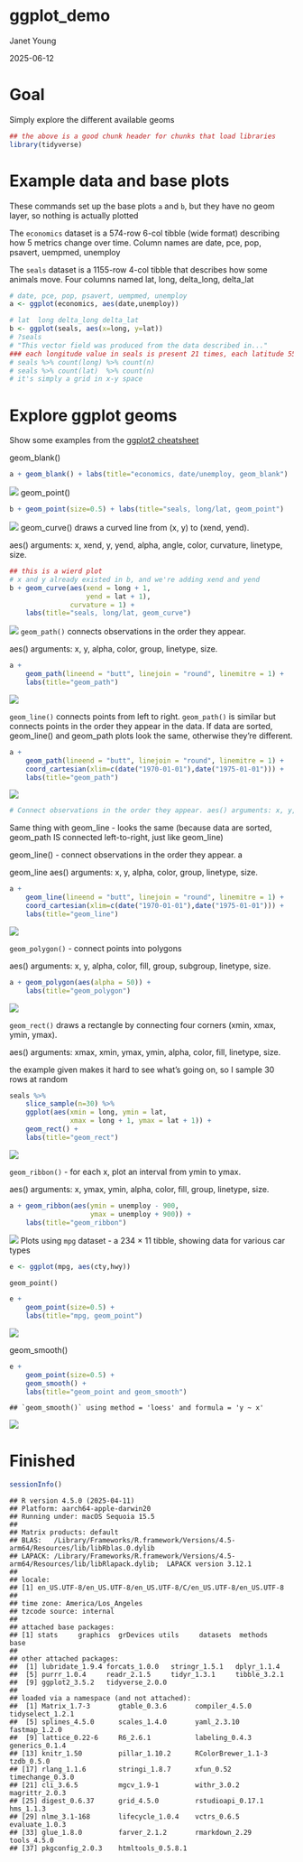 ggplot_demo
================
Janet Young

2025-06-12

# Goal

Simply explore the different available geoms

``` r
## the above is a good chunk header for chunks that load libraries
library(tidyverse)
```

# Example data and base plots

These commands set up the base plots `a` and `b`, but they have no geom
layer, so nothing is actually plotted

The `economics` dataset is a 574-row 6-col tibble (wide format)
describing how 5 metrics change over time. Column names are date, pce,
pop, psavert, uempmed, unemploy

The `seals` dataset is a 1155-row 4-col tibble that describes how some
animals move. Four columns named lat, long, delta_long, delta_lat

``` r
# date, pce, pop, psavert, uempmed, unemploy
a <- ggplot(economics, aes(date,unemploy))

# lat  long delta_long delta_lat
b <- ggplot(seals, aes(x=long, y=lat))
# ?seals 
# "This vector field was produced from the data described in..."
### each longitude value in seals is present 21 times, each latitude 55 times
# seals %>% count(long) %>% count(n)
# seals %>% count(lat)  %>% count(n)
# it's simply a grid in x-y space
```

# Explore ggplot geoms

Show some examples from the [ggplot2
cheatsheet](https://rstudio.github.io/cheatsheets/html/data-visualization.html)

geom_blank()

``` r
a + geom_blank() + labs(title="economics, date/unemploy, geom_blank")
```

![](ggplot_demo_geoms_files/figure-gfm/unnamed-chunk-2-1.png)<!-- -->
geom_point()

``` r
b + geom_point(size=0.5) + labs(title="seals, long/lat, geom_point")
```

![](ggplot_demo_geoms_files/figure-gfm/unnamed-chunk-3-1.png)<!-- -->
geom_curve() draws a curved line from (x, y) to (xend, yend).

aes() arguments: x, xend, y, yend, alpha, angle, color, curvature,
linetype, size.

``` r
## this is a wierd plot
# x and y already existed in b, and we're adding xend and yend
b + geom_curve(aes(xend = long + 1, 
                   yend = lat + 1), 
               curvature = 1) + 
    labs(title="seals, long/lat, geom_curve")
```

![](ggplot_demo_geoms_files/figure-gfm/unnamed-chunk-4-1.png)<!-- -->
`geom_path()` connects observations in the order they appear.

aes() arguments: x, y, alpha, color, group, linetype, size.

``` r
a + 
    geom_path(lineend = "butt", linejoin = "round", linemitre = 1) +
    labs(title="geom_path")
```

![](ggplot_demo_geoms_files/figure-gfm/unnamed-chunk-5-1.png)<!-- -->

`geom_line()` connects points from left to right. `geom_path()` is
similar but connects points in the order they appear in the data. If
data are sorted, geom_line() and geom_path plots look the same,
otherwise they’re different.

``` r
a + 
    geom_path(lineend = "butt", linejoin = "round", linemitre = 1) +
    coord_cartesian(xlim=c(date("1970-01-01"),date("1975-01-01"))) +
    labs(title="geom_path")
```

![](ggplot_demo_geoms_files/figure-gfm/unnamed-chunk-6-1.png)<!-- -->

``` r
# Connect observations in the order they appear. aes() arguments: x, y, alpha, color, group, linetype, size.
```

Same thing with geom_line - looks the same (because data are sorted,
geom_path IS connected left-to-right, just like geom_line)

geom_line() - connect observations in the order they appear. a

geom_line aes() arguments: x, y, alpha, color, group, linetype, size.

``` r
a + 
    geom_line(lineend = "butt", linejoin = "round", linemitre = 1) +
    coord_cartesian(xlim=c(date("1970-01-01"),date("1975-01-01"))) +
    labs(title="geom_line")
```

![](ggplot_demo_geoms_files/figure-gfm/unnamed-chunk-7-1.png)<!-- -->

`geom_polygon()` - connect points into polygons

aes() arguments: x, y, alpha, color, fill, group, subgroup, linetype,
size.

``` r
a + geom_polygon(aes(alpha = 50)) +
    labs(title="geom_polygon")
```

![](ggplot_demo_geoms_files/figure-gfm/unnamed-chunk-8-1.png)<!-- -->

`geom_rect()` draws a rectangle by connecting four corners (xmin, xmax,
ymin, ymax).

aes() arguments: xmax, xmin, ymax, ymin, alpha, color, fill, linetype,
size.

the example given makes it hard to see what’s going on, so I sample 30
rows at random

``` r
seals %>% 
    slice_sample(n=30) %>% 
    ggplot(aes(xmin = long, ymin = lat, 
               xmax = long + 1, ymax = lat + 1)) + 
    geom_rect() +
    labs(title="geom_rect")
```

![](ggplot_demo_geoms_files/figure-gfm/unnamed-chunk-9-1.png)<!-- -->

`geom_ribbon()` - for each x, plot an interval from ymin to ymax.

aes() arguments: x, ymax, ymin, alpha, color, fill, group, linetype,
size.

``` r
a + geom_ribbon(aes(ymin = unemploy - 900, 
                    ymax = unemploy + 900)) +
    labs(title="geom_ribbon")
```

![](ggplot_demo_geoms_files/figure-gfm/unnamed-chunk-10-1.png)<!-- -->
Plots using `mpg` dataset - a 234 × 11 tibble, showing data for various
car types

``` r
e <- ggplot(mpg, aes(cty,hwy))
```

`geom_point()`

``` r
e + 
    geom_point(size=0.5) +
    labs(title="mpg, geom_point")
```

![](ggplot_demo_geoms_files/figure-gfm/unnamed-chunk-12-1.png)<!-- -->

geom_smooth()

``` r
e + 
    geom_point(size=0.5) + 
    geom_smooth() +
    labs(title="geom_point and geom_smooth")
```

    ## `geom_smooth()` using method = 'loess' and formula = 'y ~ x'

![](ggplot_demo_geoms_files/figure-gfm/unnamed-chunk-13-1.png)<!-- -->

# Finished

``` r
sessionInfo()
```

    ## R version 4.5.0 (2025-04-11)
    ## Platform: aarch64-apple-darwin20
    ## Running under: macOS Sequoia 15.5
    ## 
    ## Matrix products: default
    ## BLAS:   /Library/Frameworks/R.framework/Versions/4.5-arm64/Resources/lib/libRblas.0.dylib 
    ## LAPACK: /Library/Frameworks/R.framework/Versions/4.5-arm64/Resources/lib/libRlapack.dylib;  LAPACK version 3.12.1
    ## 
    ## locale:
    ## [1] en_US.UTF-8/en_US.UTF-8/en_US.UTF-8/C/en_US.UTF-8/en_US.UTF-8
    ## 
    ## time zone: America/Los_Angeles
    ## tzcode source: internal
    ## 
    ## attached base packages:
    ## [1] stats     graphics  grDevices utils     datasets  methods   base     
    ## 
    ## other attached packages:
    ##  [1] lubridate_1.9.4 forcats_1.0.0   stringr_1.5.1   dplyr_1.1.4    
    ##  [5] purrr_1.0.4     readr_2.1.5     tidyr_1.3.1     tibble_3.2.1   
    ##  [9] ggplot2_3.5.2   tidyverse_2.0.0
    ## 
    ## loaded via a namespace (and not attached):
    ##  [1] Matrix_1.7-3       gtable_0.3.6       compiler_4.5.0     tidyselect_1.2.1  
    ##  [5] splines_4.5.0      scales_1.4.0       yaml_2.3.10        fastmap_1.2.0     
    ##  [9] lattice_0.22-6     R6_2.6.1           labeling_0.4.3     generics_0.1.4    
    ## [13] knitr_1.50         pillar_1.10.2      RColorBrewer_1.1-3 tzdb_0.5.0        
    ## [17] rlang_1.1.6        stringi_1.8.7      xfun_0.52          timechange_0.3.0  
    ## [21] cli_3.6.5          mgcv_1.9-1         withr_3.0.2        magrittr_2.0.3    
    ## [25] digest_0.6.37      grid_4.5.0         rstudioapi_0.17.1  hms_1.1.3         
    ## [29] nlme_3.1-168       lifecycle_1.0.4    vctrs_0.6.5        evaluate_1.0.3    
    ## [33] glue_1.8.0         farver_2.1.2       rmarkdown_2.29     tools_4.5.0       
    ## [37] pkgconfig_2.0.3    htmltools_0.5.8.1
